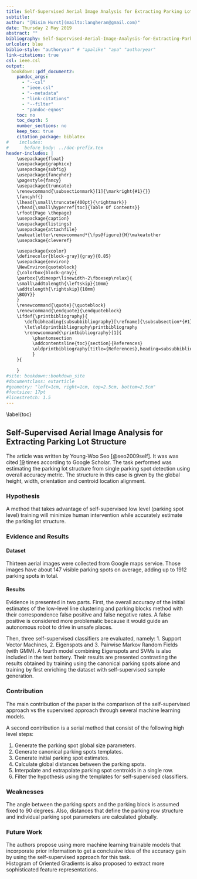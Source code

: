 ```yaml
---
title: Self-Supervised Aerial Image Analysis for Extracting Parking Lot Structure
subtitle:
author: "[Nisim Hurst](mailto:langheran@gmail.com)"
date: Thursday 2 May 2019
abstract: ""
bibliography: Self-Supervised-Aerial-Image-Analysis-for-Extracting-Parking-Lot-Structure/Self-Supervised-Aerial-Image-Analysis-for-Extracting-Parking-Lot-Structure.bib
urlcolor: blue
biblio-style: "authoryear" # "apalike" "apa" "authoryear"
link-citations: true
csl: ieee.csl
output:
  bookdown::pdf_document2:
    pandoc_args:
      - "--csl"
      - "ieee.csl"
      - "--metadata"
      - "link-citations"
      - "--filter"
      - "pandoc-eqnos"
    toc: no
    toc_depth: 5
    number_sections: no
    keep_tex: true
    citation_package: biblatex
#    includes:
#      before_body: ../doc-prefix.tex
header-includes: |
    \usepackage{float}
    \usepackage{graphicx}
    \usepackage{subfig}
    \usepackage{fancyhdr}
    \pagestyle{fancy}
    \usepackage{truncate}
    \renewcommand{\subsectionmark}[1]{\markright{#1}{}}
    \fancyhf{}
    \lhead{\small\truncate{400pt}{\rightmark}}
    \rhead{\small\hyperref[toc]{Table Of Contents}}
    \rfoot{Page \thepage}
    \usepackage{caption}
    \usepackage{listings}
    \usepackage{attachfile}
    \makeatletter\renewcommand*{\fps@figure}{H}\makeatother
    \usepackage{cleveref}

    \usepackage{xcolor}
    \definecolor{block-gray}{gray}{0.85}
    \usepackage{environ}
    \NewEnviron{quoteblock}
    {\colorbox{block-gray}{
    \parbox{\dimexpr\linewidth-2\fboxsep\relax}{
    \small\addtolength{\leftskip}{10mm}
    \addtolength{\rightskip}{10mm}
    \BODY}}
    }
    \renewcommand{\quote}{\quoteblock}
    \renewcommand{\endquote}{\endquoteblock}
    \ifdef{\printbibliography}{
       \defbibheading{subsubbibliography}[\refname]{\subsubsection*{#1}}
       \let\oldprintbibliography\printbibliography
       \renewcommand{\printbibliography}[1]{
          \phantomsection
          \addcontentsline{toc}{section}{References}
          \oldprintbibliography[title={References},heading=subsubbibliography]
          }
    }{

    }
#site: bookdown::bookdown_site
#documentclass: extarticle
#geometry: "left=1cm, right=1cm, top=2.5cm, bottom=2.5cm"
#fontsize: 17pt
#linestretch: 1.5
---
```

\label{toc}

## Self-Supervised Aerial Image Analysis for Extracting Parking Lot Structure
The article was written by Young-Woo Seo [@seo2009self]. It was was cited [19](https://scholar.google.com/scholar?client=ubuntu&channel=fs&oe=utf-8&pws=1&safe=active&um=1&ie=UTF-8&lr&cites=7197783101959033316) times according to Google Scholar. The task performed was estimating the parking lot structure from single parking spot detection using overall accuracy metric. The structure in this case is given by the global height, width, orientation and centroid location alignment.

### Hypothesis
A method that takes advantage of self-supervised low level (parking spot level) training will minimize human intervention while accurately estimate the parking lot structure.

### Evidence and Results

#### Dataset
Thirteen aerial images were collected from Google maps service. Those images have about 147 visible parking spots on average, adding up to 1912 parking spots in total.

#### Results
Evidence is presented in two parts. First, the overall accuracy of the initial estimates of the low-level line clustering and parking blocks method with their correspondence false positive and false negative rates. A false positive is considered more problematic because it would guide an autonomous robot to drive in unsafe places.

Then, three self-supervised classifiers are evaluated, namely: 1. Support Vector Machines, 2. Eigenspots and 3. Pairwise Markov Random Fields (with GMM). A fourth model combining Eigenspots and SVMs is also included in the test battery. Their results are presented contrasting the results obtained by training using the canonical parking spots alone and training by first enriching the dataset with self-supervised sample generation.

### Contribution
The main contribution of the paper is the comparison of the self-supervised approach vs the supervised approach through several machine learning models. 

A second contribution is a serial method that consist of the following high level steps:

1. Generate the parking spot global size parameters.
2. Generate canonical parking spots templates.
3. Generate initial parking spot estimates.
4. Calculate global distances between the parking spots.
5. Interpolate and extrapolate parking spot centroids in a single row.
6. Filter the hypothesis using the templates for self-supervised classifiers.

### Weaknesses
The angle between the parking spots and the parking block is assumed fixed to 90 degrees.
Also, distances that define the parking row structure and individual parking spot parameters are calculated globally. 

### Future Work
The authors propose using more machine learning trainable models that incorporate prior information to get a conclusive idea of the accuracy gain by using the self-supervised approach for this task.  
Histogram of Oriented Gradients is also proposed to extract more sophisticated feature representations.
